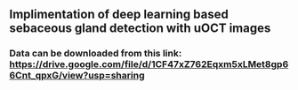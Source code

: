 ## Implimentation of deep learning based sebaceous gland detection with uOCT images

### Data can be downloaded from this link: https://drive.google.com/file/d/1CF47xZ762Eqxm5xLMet8gp66Cnt_qpxG/view?usp=sharing

